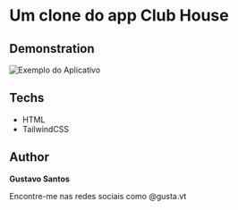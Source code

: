 # Um clone do app Club House

## Demonstration

<img src='https://macmagazine.com.br/wp-content/uploads/2021/02/08-clubhouse-623x1260.png' alt='Exemplo do Aplicativo'>

## Techs

- HTML
- TailwindCSS

## Author

**Gustavo Santos**

Encontre-me nas redes sociais como @gusta.vt
